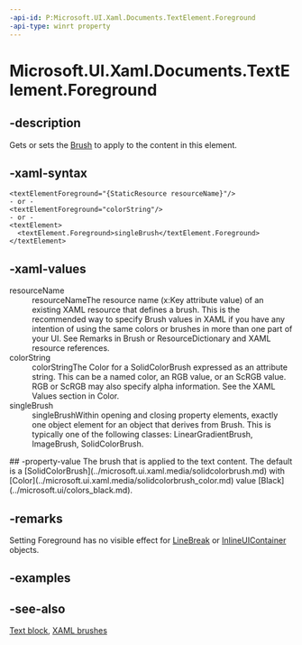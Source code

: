 ```yaml
---
-api-id: P:Microsoft.UI.Xaml.Documents.TextElement.Foreground
-api-type: winrt property
---
```


<!-- Property syntax
public Windows.UI.Xaml.Media.Brush Foreground { get;  set; }
-->

# Microsoft.UI.Xaml.Documents.TextElement.Foreground

## -description
Gets or sets the [Brush](../microsoft.ui.xaml.media/brush.md) to apply to the content in this element.

## -xaml-syntax
```xaml
<textElementForeground="{StaticResource resourceName}"/>
- or -
<textElementForeground="colorString"/>
- or -
<textElement>
  <textElement.Foreground>singleBrush</textElement.Foreground>
</textElement>
```


## -xaml-values
<dl><dt>resourceName</dt><dd>resourceNameThe resource name (x:Key attribute value) of an existing XAML resource that defines a brush. This is the recommended way to specify Brush values in XAML if you have any intention of using the same colors or brushes in more than one part of your UI. See Remarks in Brush or ResourceDictionary and XAML resource references.</dd>
<dt>colorString</dt><dd>colorStringThe Color for a SolidColorBrush expressed as an attribute string. This can be a named color, an RGB value, or an ScRGB value. RGB or ScRGB may also specify alpha information. See the XAML Values section in Color.</dd>
<dt>singleBrush</dt><dd>singleBrushWithin opening and closing property elements, exactly one object element for an object that derives from Brush. This is typically one of the following classes: LinearGradientBrush, ImageBrush, SolidColorBrush.</dd>
</dl>
## -property-value
The brush that is applied to the text content. The default is a [SolidColorBrush](../microsoft.ui.xaml.media/solidcolorbrush.md) with [Color](../microsoft.ui.xaml.media/solidcolorbrush_color.md) value [Black](../microsoft.ui/colors_black.md).

## -remarks
Setting Foreground has no visible effect for [LineBreak](linebreak.md) or [InlineUIContainer](inlineuicontainer.md) objects.

## -examples

## -see-also
[Text block](/windows/apps/design/controls/text-block), [XAML brushes](/windows/apps/design/style/brushes)
